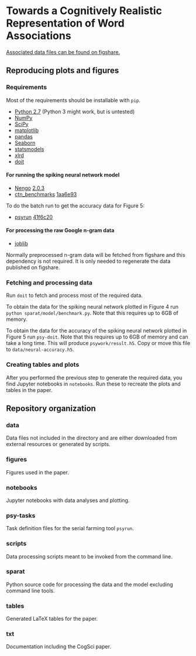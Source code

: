 # Towards a Cognitively Realistic Representation of Word Associations

[Associated data files can be found on figshare.](https://dx.doi.org/10.6084/m9.figshare.2066799)

## Reproducing plots and figures

### Requirements

Most of the requirements should be installable with `pip`.

* [Python 2.7](https://www.python.org/) (Python 3 might work, but is untested)
* [NumPy](http://www.numpy.org/)
* [SciPy](http://www.scipy.org/)
* [matplotlib](http://matplotlib.org/)
* [pandas](http://pandas.pydata.org/)
* [Seaborn](http://stanford.edu/~mwaskom/software/seaborn/)
* [statsmodels](http://statsmodels.sourceforge.net/)
* [xlrd](http://www.python-excel.org/)
* [doit](http://pydoit.org/)

#### For running the spiking neural network model

* [Nengo](https://github.com/nengo/nengo) [2.0.3](https://github.com/nengo/nengo/releases/tag/v2.0.3)
* [ctn_benchmarks](https://github.com/ctn-waterloo/ctn_benchmarks) [1aa6e93](https://github.com/ctn-waterloo/ctn_benchmarks/tree/1aa6e93b912fd16170ba8e3426f8718c85070504)

To do the batch run to get the accuracy data for Figure 5:

* [psyrun](https://github.com/jgosmann/psyrun) [41f6c20](https://github.com/jgosmann/psyrun/tree/41f6c203b65c14e7dc5c1ef424c75ec3ca8f9dbb)

#### For processing the raw Google n-gram data

* [joblib](https://pythonhosted.org/joblib/)

Normally preprocessed n-gram data will be fetched from figshare and this
dependency is not required. It is only needed to regenerate the data published
on figshare.


### Fetching and processing data

Run `doit` to fetch and process most of the required data.

To obtain the data for the spiking neural network plotted in Figure 4 run
`python sparat/model/benchmark.py`. Note that this requires up to 6GB of memory.

To obtain the data for the accuracy of the spiking neural network plotted in
Figure 5 run `psy-doit`. Note that this requires up to 6GB of memory and can
take a long time. This will produce `psywork/result.h5`. Copy or move this file
to `data/neural-accuracy.h5`.


### Creating tables and plots

After you performed the previous step to generate the required data, you find
Jupyter notebooks in `notebooks`. Run these to recreate the plots and tables in
the paper.


## Repository organization

### data
Data files not included in the directory and are either downloaded from
external resources or generated by scripts.

### figures
Figures used in the paper.

### notebooks
Jupyter notebooks with data analyses and plotting.

### psy-tasks
Task definition files for the serial farming tool `psyrun`.

### scripts
Data processing scripts meant to be invoked from the command line.

### sparat
Python source code for processing the data and the model excluding command line
tools.

### tables
Generated LaTeX tables for the paper.

### txt
Documentation including the CogSci paper.
